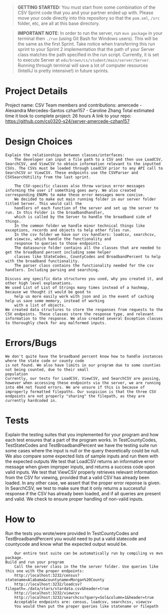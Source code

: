 > **GETTING STARTED:** You must start from some combination of the CSV Sprint code that you and your partner ended up with. Please move your code directly into this repository so that the `pom.xml`, `/src` folder, etc, are all at this base directory.

> **IMPORTANT NOTE**: In order to run the server, run `mvn package` in your terminal then `./run` (using Git Bash for Windows users). This will be the same as the first Sprint. Take notice when transferring this run sprint to your Sprint 2 implementation that the path of your Server class matches the path specified in the run script. Currently, it is set to execute Server at `edu/brown/cs/student/main/server/Server`. Running through terminal will save a lot of computer resources (IntelliJ is pretty intensive!) in future sprints.

# Project Details
Project name:
        CSV
    Team members and contributions:
        amercede - Alexandra Mercedes-Santos
        czhan157 - Caroline Zhang
    Total estimated time it took to complete project:
        26 hours
    A link to your repo:
        https://github.com/cs0320-s24/server-amercede-czhan157
# Design Choices
    Explain the relationships between classes/interfaces:
        The developer can input a file path to a CSV and then use LoadCSV, SearchCSV, and ViewCSV to obtain information relevant to the inputted CSVs. The CSVs must be loaded through LoadCSV prior to any API call to SearchCSV or ViewCSV. These endpoints use the CSVParser and CSVSearchUtility from the last sprint.

        The CSV-specific classes also throw various error messages informing the user if something goes awry. We also created corresponding ENUMs to make these error messages more concise. 
        We decided to make out main running folder in our server folder titled Server. This would call the
        handlers of each function of the server and set up the server to run. In this Folder is the broadbandhandler,
        which is called by the Server to handle the broadband side of things.
        In the common folder we handle minor technical things like exceptions, records and objects to help other files run.
        In the csv folder we have our csv handlers: loadcsv, searchcsv, and viewcsv, which handle the functionality and
        response to queries to those endpoints.
        The datasource folder contains all the classes that are needed to get the broadband percent including some helper
        classes like StateCodes, CountyCodes and BroadbandPercent to help with the broadband functionality.
        The parser class contains the functionality needed for the csv handlers. Including parsing and searching.

    Discuss any specific data structures you used, why you created it, and other high level explanations.
    We used List of List of Strings many times instead of a hashmap, because we thought it would be good to
        help us more easily work with json and in the event of caching help us save some memory, instead of working
        with a list of objects.
    We created data structures to store the responses from requests to the CSV endpoints. These classes store the response type, and relevant information to the response. We also created several Exception classes to thoroughly check for any malformed inputs. 

# Errors/Bugs
    We don't quite have the broadband percent know how to handle instances where the state code or county code
    is not found. We also have limits in our program due to some counties not being counted, due to their small
    population
    Currently, our tests for LoadCSV, ViewCSV, and SearchCSV are passing, however when accessing these endpoints via the server, we are running into 404 not found errors. We are unsure if this is because of improperly formatted filepaths. Our suspicion is that the three CSV endpoints are not properly "sharing" the filepath, as they are currently hardcoded in. 

# Tests
Explain the testing suites that you implemented for your program and how each test ensures that a part of the program works.
    In TestCountyCodes, TestStateCodes and TestBroadbandPercent we have the testing suite run some cases where
    the input is null or the query theoretically could be null. We also compare some expected lists of sample
    inputs and run them with the expected outputs
    We test that LoadCSV returns an informative error message when given improper inputs, and returns a success code upon valid inputs.
    We test that ViewCSV properly retrieves relevant information from the CSV for viewing, provided that a valid CSV has already been loaded. In any other case, we assert that the proper error reponse is given.
    In SearchCSV, we test to make sure that it only returns a successful response if the CSV has already been loaded, and if all queries are present and valid. We check to ensure proper handling of non-valid inputs. 

# How to
Run the tests you wrote/were provided
        In TestCountyCodes and TestBroadbandPercent you would need to put a valid statecode and countycode and know what the expected output would be.

        Our entire test suite can be automatically run by compiling vs mvn package.
    Build and run your program
        Call the server class in the the server folder. Use queries like this one with the proper endpoints:
        http://localhost:3232/census?statename=Alabama&countyname=Morgan%20County
        http://localhost:3232/loadcsv?filepath=./data/stars/stardata.csv&header=true
        http://localhost:3232/viewcsv
        http://localhost:3232/searchcsv?query=Sol&column=1&header=true
        Acceptable endpoints are: census, loadcsv, searchcsv, viewcsv
        You would then put the proper queries like statename or filepath
